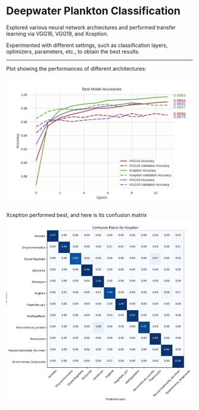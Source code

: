 # Deepwater Plankton Classification

Explored various neural network archiectures and performed transfer learning via VGG16, VGG19, and Xception.

Experimented with different settings, such as classification layers, optimizers, parameters, etc., to obtain the best results.

---------------------------------------------------------------------------------------------------------

Plot showing the performances of different architectures:

![description](https://github.com/JeffreyYeung7/Plankton-Classification/blob/master/DemoPics/ModelAccuracy.png)

Xception performed best, and here is its confusion matrix
![description](https://github.com/JeffreyYeung7/Plankton-Classification/blob/master/DemoPics/XceptionConfusion.png)
